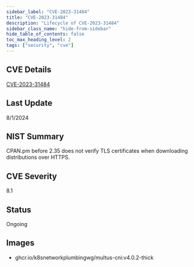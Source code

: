 ```yaml
---
sidebar_label: "CVE-2023-31484"
title: "CVE-2023-31484"
description: "Lifecycle of CVE-2023-31484"
sidebar_class_name: "hide-from-sidebar"
hide_table_of_contents: false
toc_max_heading_level: 2
tags: ["security", "cve"]
---
```


## CVE Details

[CVE-2023-31484](https://nvd.nist.gov/vuln/detail/CVE-2023-31484)


## Last Update

8/1/2024

## NIST Summary

CPAN.pm before 2.35 does not verify TLS certificates when downloading distributions over HTTPS.

## CVE Severity

8.1

## Status

Ongoing

## Images

- ghcr.io/k8snetworkplumbingwg/multus-cni:v4.0.2-thick


